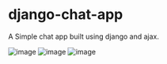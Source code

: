 # django-chat-app

A Simple chat app built using django and ajax.

![image](https://user-images.githubusercontent.com/76256200/224818809-16c6a50e-5f83-4321-836a-891e7e21e8bd.png)
![image](https://user-images.githubusercontent.com/76256200/224818954-4b0aa8d5-d017-452a-96be-9ca8f9d866e0.png)
![image](https://user-images.githubusercontent.com/76256200/224819518-923dd8be-9ca6-4457-a4a9-fc15e14c8338.png)
